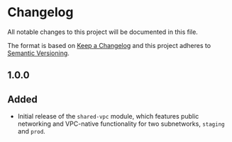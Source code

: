 # Changelog
All notable changes to this project will be documented in this file.

The format is based on [Keep a Changelog](http://keepachangelog.com/en/1.0.0/)
and this project adheres to [Semantic Versioning](http://semver.org/spec/v2.0.0.html).


## 1.0.0

## Added

* Initial release of the `shared-vpc` module, which features public networking and VPC-native functionality for two subnetworks, `staging` and `prod`. 